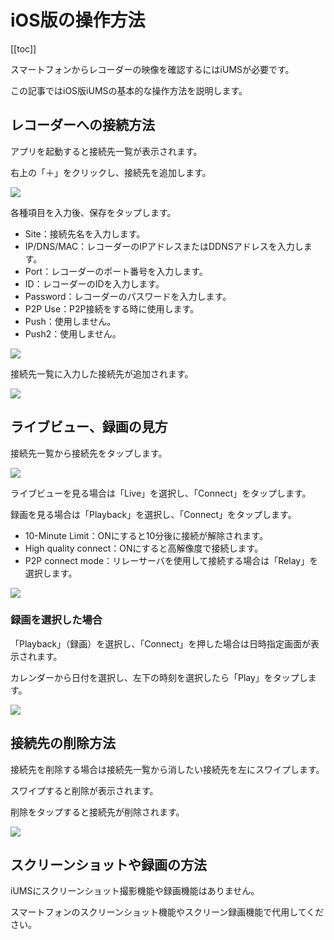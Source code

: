 # iOS版の操作方法

[[toc]]

スマートフォンからレコーダーの映像を確認するにはiUMSが必要です。

この記事ではiOS版iUMSの基本的な操作方法を説明します。

## レコーダーへの接続方法
アプリを起動すると接続先一覧が表示されます。

右上の「＋」をクリックし、接続先を追加します。

![](./images/iums-general/001.jpg)

各種項目を入力後、保存をタップします。

- Site：接続先名を入力します。
- IP/DNS/MAC：レコーダーのIPアドレスまたはDDNSアドレスを入力します。
- Port：レコーダーのポート番号を入力します。
- ID：レコーダーのIDを入力します。
- Password：レコーダーのパスワードを入力します。
- P2P Use：P2P接続をする時に使用します。
- Push：使用しません。
- Push2：使用しません。

![](./images/iums-general/002.jpg)

接続先一覧に入力した接続先が追加されます。

![](./images/iums-general/003.jpg)

## ライブビュー、録画の見方
接続先一覧から接続先をタップします。

![](./images/iums-general/004.jpg)

ライブビューを見る場合は「Live」を選択し、「Connect」をタップします。

録画を見る場合は「Playback」を選択し、「Connect」をタップします。

- 10-Minute Limit：ONにすると10分後に接続が解除されます。
- High quality connect：ONにすると高解像度で接続します。
- P2P connect mode：リレーサーバを使用して接続する場合は「Relay」を選択します。

![](./images/iums-general/005.jpg)

### 録画を選択した場合

「Playback」（録画）を選択し、「Connect」を押した場合は日時指定画面が表示されます。

カレンダーから日付を選択し、左下の時刻を選択したら「Play」をタップします。

![](./images/iums-general/006.jpg)

## 接続先の削除方法

接続先を削除する場合は接続先一覧から消したい接続先を左にスワイプします。

スワイプすると削除が表示されます。

削除をタップすると接続先が削除されます。

![](./images/iums-general/007.jpg)

## スクリーンショットや録画の方法

iUMSにスクリーンショット撮影機能や録画機能はありません。

スマートフォンのスクリーンショット機能やスクリーン録画機能で代用してください。
